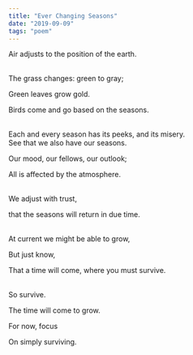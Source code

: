 ```yaml
---
title: "Ever Changing Seasons"
date: "2019-09-09"
tags: "poem"
---
```

Air adjusts to the position of the earth.

<br/>
The grass changes: green to gray;

Green leaves grow gold.

Birds come and go based on the seasons.

<br/>
Each and every season has its peeks, and its misery.

<br/>
See that we also have our seasons.

Our mood, our fellows, our outlook;

All is affected by the atmosphere.

<br/>
We adjust with trust,

that the seasons will return in due time.

<br/>
At current we might be able to grow,

But just know,

That a time will come, where you must survive.

<br/>
So survive.

The time will come to grow.

For now, focus

On simply surviving.
